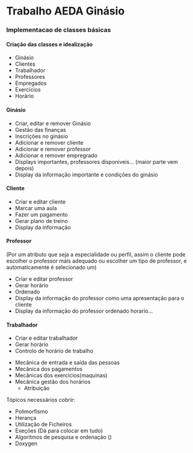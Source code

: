 # Trabalho AEDA Ginásio 

### Implementacao de classes básicas

#### Criação das classes e idealização
  * Ginásio 
  * Clientes
  * Trabalhador
  * Professores
  * Empregados
  * Exercicios
  * Horário

#### Ginásio
  * Criar, editar e remover Ginásio
  * Gestão das finanças
  * Inscrições no ginásio
  * Adicionar e remover cliente
  * Adicionar e remover professor
  * Adicionar e remover empregrado
  * Displays importantes, professores disponiveis... (maior parte vem depois)
  * Display da informação importante e condições do ginásio
  
#### Cliente

  * Criar e editar cliente
  * Marcar uma aula
  * Fazer um pagamento
  * Gerar plano de treino
  * Display da informação
  
#### Professor

(Por um atributo que seja a especialidade ou perfil, assim o cliente pode escolher o professor mais adequado ou escolher um tipo de professor, e automaticamente é selecionado um)

  * Criar e editar professor
  * Gerar horário
  * Ordenado
  * Display da informação do professor como uma apresentação para o cliente
  * Display da informação do professor ordenado horario...
  
#### Trabalhador

  * Criar e editar trabalhador
  * Gerar horário
  * Controlo de horário de trabalho 
	
- Mecânica de entrada e saída das pessoas
- Mecânica dos pagamentos
- Mecânicas dos exercicios(maquinas)
- Mecânica gestão dos horários
	- Atribuição


Tópicos necessários cobrir:

- Polimorfismo
- Herança
- Utilização de Ficheiros 
- Exeções (Dá para colocar em tudo)
- Algoritmos de pesquisa e ordenação ()
- Doxygen
